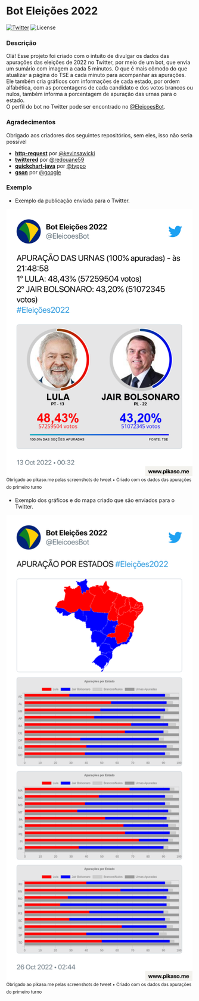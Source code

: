 # Bot Eleições 2022
[![Twitter](https://img.shields.io/twitter/url?label=Twitter%20do%20Bot&style=social&url=https%3A%2F%2Ftwitter.com%2FEleicoesBot)](https://twitter.com/EleicoesBot) ![License](https://img.shields.io/github/license/HenriqueNapimo1/twitterbot-eleicoes2022?logo=License)
### Descrição
Olá! Esse projeto foi criado com o intuito de divulgar os dados das apurações das eleições de 2022 no Twitter, por meio de um bot, que envia um sumário com imagem a cada
5 minutos. O que é mais cômodo do que atualizar a página do TSE a cada minuto para acompanhar as apurações.  
Ele também cria gráficos com informações de cada estado, por ordem alfabética, com as porcentagens de cada candidato e dos votos brancos ou nulos, também informa a porcentagem de apuração das urnas para o estado.  
O perfil do bot no Twitter pode ser encontrado no [@EleicoesBot](https://twitter.com/EleicoesBot).

### Agradecimentos
Obrigado aos criadores dos seguintes repositórios, sem eles, isso não seria possível
- **[http-request](https://github.com/kevinsawicki/http-request)** por [@kevinsawicki](https://github.com/kevinsawicki)
- **[twittered](https://github.com/redouane59/twittered)** por [@redouane59](https://github.com/redouane59)
- **[quickchart-java](https://github.com/typpo/quickchart-java)** por [@typpo](https://github.com/typpo)
- **[gson](https://github.com/google/gson)** por [@google](https://github.com/google)

### Exemplo
- Exemplo da publicação enviada para o Twitter.  
<img src="/src/main/resources/exemplos/tweet-exemplo.png" width="500">  
<sup>Obrigado ao pikaso.me pelas screenshots de tweet • Criado com os dados das apurações do primeiro turno</sup>   

- Exemplo dos gráficos e do mapa criado que são enviados para o Twitter.  
<img src="/src/main/resources/exemplos/graficos-exemplo.png" width="500">  
<sup>Obrigado ao pikaso.me pelas screenshots de tweet • Criado com os dados das apurações do primeiro turno</sup>  

